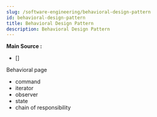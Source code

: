 ```yaml
---
slug: /software-engineering/behavioral-design-pattern
id: behavioral-design-pattern
title: Behavioral Design Pattern
description: Behavioral Design Pattern
---
```


**Main Source :**

- []

Behavioral page

- command
- iterator
- observer
- state
- chain of responsibility
